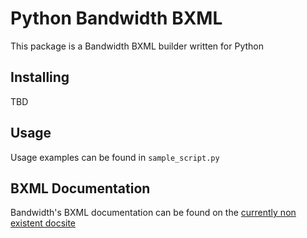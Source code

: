 # Python Bandwidth BXML

This package is a Bandwidth BXML builder written for Python

## Installing

TBD

## Usage

Usage examples can be found in `sample_script.py`

## BXML Documentation

Bandwidth's BXML documentation can be found on the [currently non existent docsite](https://dev.bandwidth.com)
